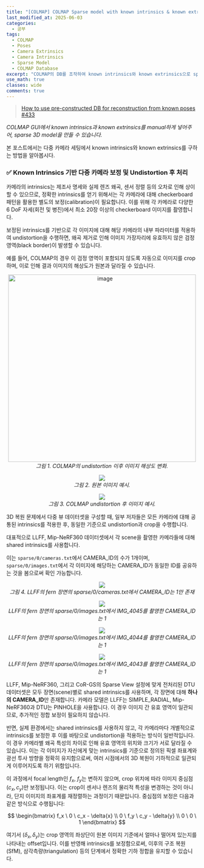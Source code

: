 ```yaml
---
title: "[COLMAP] COLMAP Sparse model with known intrinsics & known extrinsics"
last_modified_at: 2025-06-03
categories:
  - 공부
tags:
  - COLMAP
  - Poses
  - Camera Extrinsics
  - Camera Intrinsics
  - Sparse Model
  - COLMAP Database
excerpt: "COLMAP의 DB를 조작하여 known intrinsics와 known extrinsics으로 sparse model 만들기"
use_math: true
classes: wide
comments: true
---
```


> [How to use pre-constructed DB for reconstruction from known poses #433](https://github.com/colmap/colmap/issues/433)

_COLMAP GUI에서 known intrinsics과 known extrinsics를 manual하게 넣어주어, sparse 3D model을 만들 수 있습니다._

본 포스트에서는 다중 카메라 세팅에서 known intrinsics와 known extrinsics를 구하는 방법을 알아봅시다.

### ✅ Known Intrinsics 기반 다중 카메라 보정 및 Undistortion 후 처리
카메라의 intrinsics는 제조사 명세와 실제 렌즈 왜곡, 센서 정렬 등의 오차로 인해 상이할 수 있으므로, 정확한 intrinsics를 얻기 위해서는 각 카메라에 대해 checkerboard 패턴을 활용한 별도의 보정(calibration)이 필요합니다. 이를 위해 각 카메라로 다양한 6 DoF 자세(회전 및 병진)에서 최소 20장 이상의 checkerboard 이미지를 촬영합니다.

보정된 intrinsics를 기반으로 각 이미지에 대해 해당 카메라의 내부 파라미터를 적용하여 undistortion을 수행하면, 왜곡 제거로 인해 이미지 가장자리에 유효하지 않은 검정 영역(black border)이 발생할 수 있습니다. 

예를 들어, COLMAP의 경우 이 검정 영역이 포함되지 않도록 자동으로 이미지를 crop하며, 이로 인해 결과 이미지의 해상도가 원본과 달라질 수 있습니다.

<p align="center">
  <img width="494" alt="image" src="https://github.com/user-attachments/assets/d8663ad9-7d4a-4330-a526-208df257c54c" />
  <br/>
  <em>그림 1. COLMAP의 undistortion 이후 이미지 해상도 변화.</em>
</p>

<p align="center">
  <img src="https://github.com/user-attachments/assets/23e7069f-bc28-45cd-b08a-1a2daea2e944" />
  <br/>
  <em>그림 2. 원본 이미지 예시.</em>
</p>

<p align="center">
  <img src="https://github.com/user-attachments/assets/95644cb8-2dd0-4225-be88-f6b837bb7432" />
  <br/>
  <em>그림 3. COLMAP undistortion 후 이미지 예시.</em>
</p>

3D 복원 문제에서 다중 뷰 데이터셋을 구성할 때, 일부 저자들은 모든 카메라에 대해 공통된 intrinsics를 적용한 후, 동일한 기준으로 undistortion과 crop을 수행합니다.

대표적으로 LLFF, Mip-NeRF360 데이터셋에서 각 scene을 촬영한 카메라들에 대해 shared intrinsics를 사용합니다.

이는 `sparse/0/cameras.txt`에서 CAMERA_ID의 수가 1개이며, `sparse/0/images.txt`에서 각 이미지에 해당하는 CAMERA_ID가 동일한 ID를 공유하는 것을 봄으로써 확인 가능합니다.

<p align="center">
  <img src="https://github.com/user-attachments/assets/9a191c34-4860-4065-b98b-f763a997e518" />
  <br/>
  <em>그림 4. LLFF의 fern 장면의 sparse/0/cameras.txt에서 CAMERA_ID는 1만 존재</em>
</p>
<p align="center">
  <img src="https://github.com/user-attachments/assets/cf04d499-3fe3-48dd-b136-e6cac5bc571b" />
  <br/>
  <em>LLFF의 fern 장면의 sparse/0/images.txt에서 IMG_4045를 촬영한 CAMERA_ID는 1</em>
</p>
<p align="center">
  <img src="https://github.com/user-attachments/assets/525e579a-fed2-428b-9bda-1b8469ce1786" />
  <br/>
  <em>LLFF의 fern 장면의 sparse/0/images.txt에서 IMG_4044를 촬영한 CAMERA_ID는 1</em>
</p>
<p align="center">
  <img src="https://github.com/user-attachments/assets/5b869731-44be-453e-a865-398d7877f61d" />
  <br/>
  <em>LLFF의 fern 장면의 sparse/0/images.txt에서 IMG_4043를 촬영한 CAMERA_ID는 1</em>
</p>

LLFF, Mip-NeRF360, 그리고 CoR-GS의 Sparse View 설정에 맞게 전처리된 DTU 데이터셋은 모두 장면(scene)별로 shared intrinsics를 사용하며, 각 장면에 대해 **하나의 CAMERA_ID**만 존재합니다.
카메라 모델은 LLFF는 SIMPLE_RADIAL, Mip-NeRF360과 DTU는 PINHOLE을 사용합니다. 이 경우 이미지 간 유효 영역이 일관되므로, 추가적인 정합 보정이 필요하지 않습니다.

반면, 실제 환경에서는 shared intrinsics를 사용하지 않고, 각 카메라마다 개별적으로 intrinsics를 보정한 후 이를 바탕으로 undistortion을 적용하는 방식이 일반적입니다. 이 경우 카메라별 왜곡 특성의 차이로 인해 유효 영역의 위치와 크기가 서로 달라질 수 있습니다. 이는 각 이미지가 자신에게 맞는 intrinsics를 기준으로 정의된 픽셀 좌표계와 광선 투사 방향을 정확히 유지함으로써, 여러 시점에서의 3D 복원이 기하적으로 일관되게 이루어지도록 하기 위함입니다.

이 과정에서 focal length인 $f_x$, $f_y$는 변하지 않으며, crop 위치에 따라 이미지 중심점 $(c_x, c_y)$만 보정됩니다. 이는 crop이 센서나 렌즈의 물리적 특성을 변경하는 것이 아니라, 단지 이미지의 좌표계를 재정렬하는 과정이기 때문입니다. 중심점의 보정은 다음과 같은 방식으로 수행됩니다:

$$
\begin{bmatrix}
f_x \ 0 \ c_x - \delta{x} \\
0 \ f_y \ c_y - \delta{y} \\
0 \ 0 \ 1 
\end{bmatrix}
$$

여기서 $(\delta_x, \delta_y)$는 crop 영역의 좌상단이 원본 이미지 기준에서 얼마나 떨어져 있는지를 나타내는 offset입니다. 이를 반영해 intrinsics를 보정함으로써, 이후의 구조 복원(SfM), 삼각측량(triangulation) 등의 단계에서 정확한 기하 정합을 유지할 수 있습니다.








